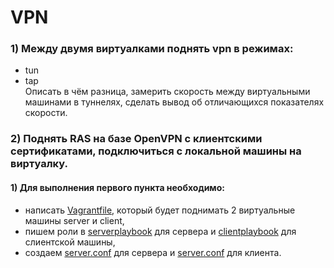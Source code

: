 # VPN
### 1) Между двумя виртуалками поднять vpn в режимах:   
- tun   
- tap   
Описать в чём разница, замерить скорость между виртуальными машинами в туннелях, сделать вывод об отличающихся показателях скорости.   
### 2) Поднять RAS на базе OpenVPN с клиентскими сертификатами, подключиться с локальной машины на виртуалку.

#### 1) Для выполнения первого пункта необходимо:   
* написать [Vagrantfile](https://github.com/SalnikovAnton/VPN/blob/main/Vagrantfile "Vagrantfile"), который будет поднимать 2 виртуальные машины server и client,
* пишем роли в [serverplaybook](https://github.com/SalnikovAnton/VPN/blob/main/serverplaybook.yml "serverplaybook.yml") для сервера и [clientplaybook](https://github.com/SalnikovAnton/VPN/blob/main/clientplaybook.yml "clientplaybook.yml") для слиентской машины,
* создаем [server.conf](https://github.com/SalnikovAnton/VPN/blob/main/server/server.conf "server.conf") для сервера и [server.conf](https://github.com/SalnikovAnton/VPN/blob/main/client/server.conf "server.conf") для клиента.
   
```

```

